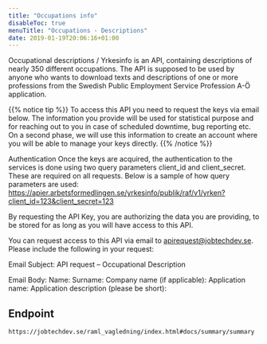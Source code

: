 ```yaml
---
title: "Occupations info"
disableToc: true
menuTitle: "Occupations - Descriptions"
date: 2019-01-19T20:06:16+01:00
---
```


Occupational descriptions / Yrkesinfo is an API, containing descriptions of nearly 350 different occupations. The API is supposed to be used by anyone who wants to download texts and descriptions of one or more professions from the Swedish Public Employment Service Profession A-Ö application.

{{% notice tip %}}
To access this API you need to request the keys via email below. The information you provide will be used for statistical purpose and for reaching out to you in case of scheduled downtime, bug reporting etc. On a second phase, we will use this information to create an account where you will be able to manage your keys directly.
{{% /notice %}}

Authentication
Once the keys are acquired, the authentication to the services is done using two query parameters client_id and client_secret. These are required on all requests. Below is a sample of how query parameters are used:
https://apier.arbetsformedlingen.se/yrkesinfo/publik/raf/v1/yrken?client_id=123&client_secret=123

By requesting the API Key, you are authorizing the data you are providing, to be stored for as long as you will have access to this API.

You can request access to this API via email to apirequest@jobtechdev.se. Please include the following in your request:

Email Subject: API request – Occupational Description

Email Body:
Name:
Surname:
Company name (if applicable):
Application name:
Application description (please be short):

## Endpoint
````
https://jobtechdev.se/raml_vagledning/index.html#docs/summary/summary
````